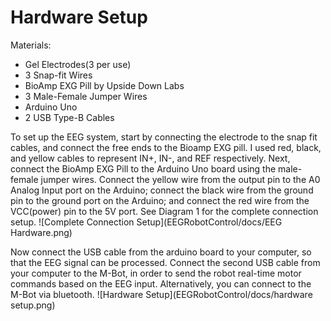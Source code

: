 # Hardware Setup

Materials: 
- Gel Electrodes(3 per use)
- 3 Snap-fit Wires
- BioAmp EXG Pill by Upside Down Labs
- 3 Male-Female Jumper Wires
- Arduino Uno
- 2 USB Type-B Cables


To set up the EEG system, start by connecting the electrode to the snap fit cables, and connect the free ends to the Bioamp EXG pill. I used red, black, and yellow cables to represent IN+, IN-, and REF respectively. Next, connect the BioAmp EXG Pill to the Arduino Uno board using the male-female jumper wires. Connect the yellow wire from the output pin to the A0 Analog Input port on the Arduino; connect the black wire from the ground pin to the ground port on the Arduino; and connect the red wire from the VCC(power) pin to the 5V port. See Diagram 1 for the complete connection setup. 
![Complete Connection Setup](EEGRobotControl/docs/EEG Hardware.png)

Now connect the USB cable from the arduino board to your computer, so that the EEG signal can be processed. Connect the second USB cable from your computer to the M-Bot, in order to send the robot real-time motor commands based on the EEG input. Alternatively, you can connect to the M-Bot via bluetooth.
![Hardware Setup](EEGRobotControl/docs/hardware setup.png)
